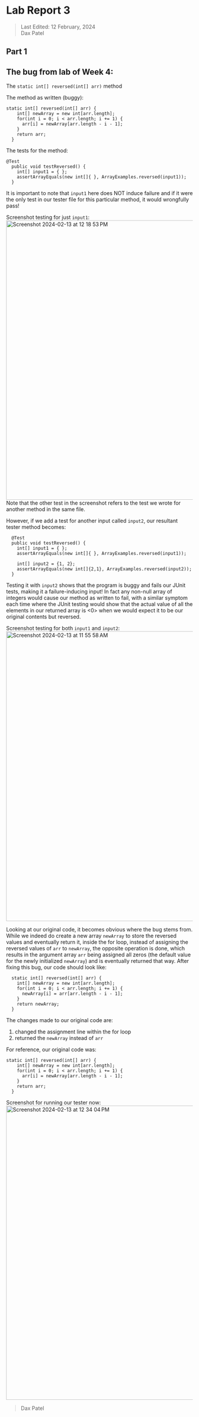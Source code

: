 # Lab Report 3
> Last Edited: 12 February, 2024  
> Dax Patel

## Part 1  

## The bug from lab of Week 4:  
The `static int[] reversed(int[] arr)` method  

The method as written (buggy):  
```
static int[] reversed(int[] arr) {
    int[] newArray = new int[arr.length];
    for(int i = 0; i < arr.length; i += 1) {
      arr[i] = newArray[arr.length - i - 1];
    }
    return arr;
  }
```

The tests for the method:  
```
@Test
  public void testReversed() {
    int[] input1 = { };
    assertArrayEquals(new int[]{ }, ArrayExamples.reversed(input1));
  }
```

It is important to note that `input1` here does NOT induce failure and if it were the only test in our tester file for this particular method, it would wrongfully pass!  

Screenshot testing for just `input1`:  
<img width="754" alt="Screenshot 2024-02-13 at 12 18 53 PM" src="https://github.com/daxpatel5/cse15l-lab-reports/assets/83134389/9f16232e-437f-4127-8ae9-ccd339156841">
Note that the other test in the screenshot refers to the test we wrote for another method in the same file.  

However, if we add a test for another input called `input2`, our resultant tester method becomes:  
```
  @Test
  public void testReversed() {
    int[] input1 = { };
    assertArrayEquals(new int[]{ }, ArrayExamples.reversed(input1));

    int[] input2 = {1, 2};
    assertArrayEquals(new int[]{2,1}, ArrayExamples.reversed(input2));
  }
```
Testing it with `input2` shows that the program is buggy and fails our JUnit tests, making it a failure-inducing input! In fact any non-null array of integers would cause our method as written to fail, with a similar symptom each time where the JUnit testing would show that the actual value of all the elements in our returned array is <0> when we would expect it to be our original contents but reversed.  

Screenshot testing for both `input1` and `input2`: 
<img width="782" alt="Screenshot 2024-02-13 at 11 55 58 AM" src="https://github.com/daxpatel5/cse15l-lab-reports/assets/83134389/6f19e46a-4b11-4d46-852e-742473975e35">

Looking at our original code, it becomes obvious where the bug stems from. While we indeed do create a new array `newArray` to store the reversed values and eventually return it, inside the for loop, instead of assigning the reversed values of `arr` to `newArray`, the opposite operation is done, which results in the argument array `arr` being assigned all zeros (the default value for the newly initialized `newArray`) and is eventually returned that way. After fixing this bug, our code should look like:  
```
  static int[] reversed(int[] arr) {
    int[] newArray = new int[arr.length];
    for(int i = 0; i < arr.length; i += 1) {
      newArray[i] = arr[arr.length - i - 1];
    }
    return newArray;
  }
```
The changes made to our original code are:
1. changed the assignment line within the for loop
2. returned the `newArray` instead of `arr`

For reference, our original code was:  
```
static int[] reversed(int[] arr) {
    int[] newArray = new int[arr.length];
    for(int i = 0; i < arr.length; i += 1) {
      arr[i] = newArray[arr.length - i - 1];
    }
    return arr;
  }
```

Screenshot for running our tester now:  
<img width="794" alt="Screenshot 2024-02-13 at 12 34 04 PM" src="https://github.com/daxpatel5/cse15l-lab-reports/assets/83134389/8aedd4a3-4831-4ace-bc97-71a267394f1d">


>Dax Patel

